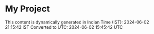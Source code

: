 # My Project

This content is dynamically generated in Indian Time (IST): 2024-06-02 21:15:42 IST
Converted to UTC: 2024-06-02 15:45:42 UTC

